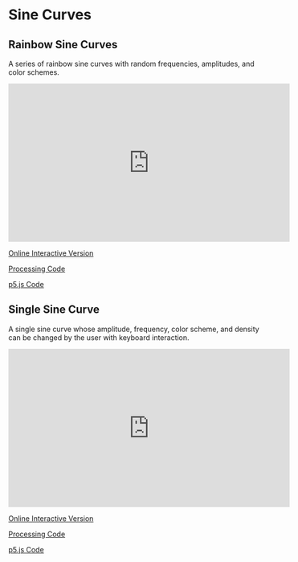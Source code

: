 # Sine Curves

## Rainbow Sine Curves

A series of rainbow sine curves with random frequencies, amplitudes, and color schemes.

<iframe width="560" height="315" src="https://www.youtube.com/embed/0x3UcjEQwcE" frameborder="0" gesture="media" allow="encrypted-media" allowfullscreen></iframe>

<br>

[Online Interactive Version](RainbowSineCurves/index.html)

[Processing Code](https://github.com/blwatkins/SineCurves/tree/master/RainbowSineCurves)

[p5.js Code](https://github.com/blwatkins/SineCurves/tree/master/docs/RainbowSineCurves)

## Single Sine Curve

A single sine curve whose amplitude, frequency, color scheme, and density can be changed by the user with keyboard interaction.

<iframe width="560" height="315" src="https://www.youtube.com/embed/s8gpmwkz63Q" frameborder="0" gesture="media" allow="encrypted-media" allowfullscreen></iframe>

<br>

[Online Interactive Version](SingleSineCurve/index.html)

[Processing Code](https://github.com/blwatkins/SineCurves/tree/master/SingleSineCurve)

[p5.js Code](https://github.com/blwatkins/SineCurves/tree/master/docs/SingleSineCurve)
